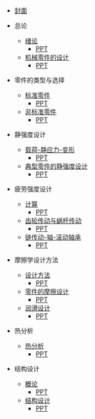 - [封面](README.md)
- 总论

  - [绪论](ch01/README.md)
    - <a href="RES/PPT/ch01-绪论.pdf">PPT</a>
  - [机械零件的设计](ch02/README.md)
    - <a href="RES/PPT/ch02-机械零件的设计.pdf">PPT</a>

- 零件的类型与选择

  - [标准零件](ch03/README.md)
    - <a href="RES/PPT/ch03-标准零件的类型和选用.pdf">PPT</a>
  - [非标准零件](ch04/README.md)
    - <a href="RES/PPT/ch04-非标准零件的类型和选用.pdf">PPT</a>

- 静强度设计

  - [载荷-静应力-变形](ch05/README.md)
    - <a href="RES/PPT/ch05-机械零件中的载荷-静应力和变形.pdf">PPT</a>
  - [典型零件的静强度设计](ch06/README.md)
    - <a href="RES/PPT/ch06-典型零件的静强度设计.pdf">PPT</a>

- 疲劳强度设计

  - [计算](ch07/README.md)
    - <a href="RES/PPT/ch07-机械零件的疲劳强度计算.pdf">PPT</a>
  - [齿轮传动与蜗杆传动](ch08/README.md)
    - <a href="RES/PPT/ch08-齿轮传动与蜗杆传动疲劳强度设计.pdf">PPT</a>
  - [链传动-轴-滚动轴承](ch09/README.md)
    - <a href="RES/PPT/ch09-链-轴-滚动轴承疲劳强度设计.pdf">PPT</a>

- 摩擦学设计方法

  - [设计方法](ch10/README.md)
    - <a href="RES/PPT/ch10-摩擦学设计方法.pdf">PPT</a>
  - [零件的摩擦设计](ch11/README.md)
    - <a href="RES/PPT/ch11-机械零件摩擦设计.pdf">PPT</a>
  - [润滑设计](ch12/README.md)
    - <a href="RES/PPT/ch12-机械零件润滑设计.pdf">PPT</a>

- 热分析

  - [热分析](ch13/README.md)
    - <a href="RES/PPT/ch13-机械设计中的热分析.pdf">PPT</a>

- 结构设计

  - [概论](ch14/README.md)
    - <a href="RES/PPT/ch14-结构设计概论.pdf">PPT</a>
  - [结构设计](ch15/README.md)
    - <a href="RES/PPT/ch15-常用机械零件的结构设计.pdf">PPT</a>
